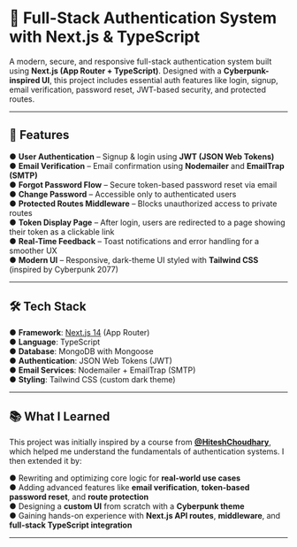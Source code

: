 # 🔐 Full-Stack Authentication System with Next.js & TypeScript

A modern, secure, and responsive full-stack authentication system built using **Next.js (App Router + TypeScript)**. Designed with a **Cyberpunk-inspired UI**, this project includes essential auth features like login, signup, email verification, password reset, JWT-based security, and protected routes.

---

## 🚀 Features

● **User Authentication** – Signup & login using **JWT (JSON Web Tokens)**  
● **Email Verification** – Email confirmation using **Nodemailer** and **EmailTrap (SMTP)**  
● **Forgot Password Flow** – Secure token-based password reset via email  
● **Change Password** – Accessible only to authenticated users  
● **Protected Routes Middleware** – Blocks unauthorized access to private routes  
● **Token Display Page** – After login, users are redirected to a page showing their token as a clickable link  
● **Real-Time Feedback** – Toast notifications and error handling for a smoother UX  
● **Modern UI** – Responsive, dark-theme UI styled with **Tailwind CSS** (inspired by Cyberpunk 2077)

---

## 🛠️ Tech Stack

● **Framework**: [Next.js 14](https://nextjs.org/) (App Router)  
● **Language**: TypeScript  
● **Database**: MongoDB with Mongoose  
● **Authentication**: JSON Web Tokens (JWT)  
● **Email Services**: Nodemailer + EmailTrap (SMTP)  
● **Styling**: Tailwind CSS (custom dark theme)

---

## 📚 What I Learned

This project was initially inspired by a course from **[@HiteshChoudhary](https://www.linkedin.com/in/hiteshchoudharyofficial/)**, which helped me understand the fundamentals of authentication systems. I then extended it by:

● Rewriting and optimizing core logic for **real-world use cases**  
● Adding advanced features like **email verification**, **token-based password reset**, and **route protection**  
● Designing a **custom UI** from scratch with a **Cyberpunk theme**  
● Gaining hands-on experience with **Next.js API routes**, **middleware**, and **full-stack TypeScript integration**

---



